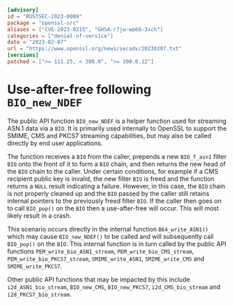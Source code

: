 ```toml
[advisory]
id = "RUSTSEC-2023-0009"
package = "openssl-src"
aliases = ["CVE-2023-0215", "GHSA-r7jw-wp68-3xch"]
categories = ["denial-of-service"]
date = "2023-02-07"
url = "https://www.openssl.org/news/secadv/20230207.txt"
[versions]
patched = [">= 111.25, < 300.0", ">= 300.0.12"]
```

# Use-after-free following `BIO_new_NDEF`

The public API function `BIO_new_NDEF` is a helper function used for streaming
ASN.1 data via a `BIO`. It is primarily used internally to OpenSSL to support the
SMIME, CMS and PKCS7 streaming capabilities, but may also be called directly by
end user applications.

The function receives a `BIO` from the caller, prepends a new `BIO_f_asn1` filter
`BIO` onto the front of it to form a `BIO` chain, and then returns the new head of
the `BIO` chain to the caller. Under certain conditions, for example if a CMS
recipient public key is invalid, the new filter `BIO` is freed and the function
returns a `NULL` result indicating a failure. However, in this case, the `BIO` chain
is not properly cleaned up and the `BIO` passed by the caller still retains
internal pointers to the previously freed filter `BIO`. If the caller then goes on
to call `BIO_pop()` on the `BIO` then a use-after-free will occur. This will most
likely result in a crash.

This scenario occurs directly in the internal function `B64_write_ASN1()` which
may cause `BIO_new_NDEF()` to be called and will subsequently call `BIO_pop()` on
the `BIO`. This internal function is in turn called by the public API functions
`PEM_write_bio_ASN1_stream`, `PEM_write_bio_CMS_stream`, `PEM_write_bio_PKCS7_stream`,
`SMIME_write_ASN1`, `SMIME_write_CMS` and `SMIME_write_PKCS7`.

Other public API functions that may be impacted by this include
`i2d_ASN1_bio_stream`, `BIO_new_CMS`, `BIO_new_PKCS7`, `i2d_CMS_bio_stream` and
`i2d_PKCS7_bio_stream`.
